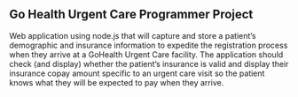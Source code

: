 ## Go Health Urgent Care Programmer Project

 Web application using node.js that will capture and store a patient’s demographic and insurance information to expedite the registration process when they arrive at a GoHealth Urgent Care facility. The application should check (and display) whether the patient’s insurance is valid and display their insurance copay amount specific to an urgent care visit so the patient knows what they will be expected to pay when they arrive.

